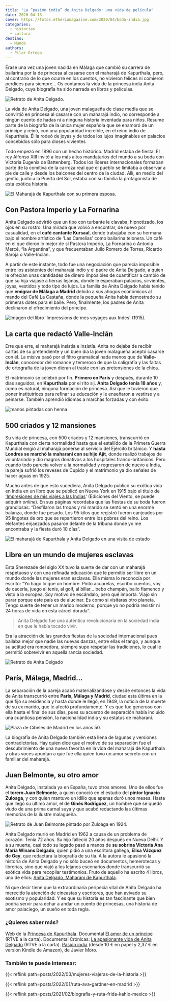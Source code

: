 ```yaml
---
title: "La “pasión india” de Anita Delgado: una vida de película"
date: 2020-04-13
cover: https://fotos.etheriamagazine.com/2020/04/boda-india.jpg
categories: 
  - historias
  - cultura
destino: 
  - Mundo
authors: 
  - Pilar Ortega
---
```


Érase una vez una joven nacida en Málaga que cambió su carrera de bailarina por la de princesa al casarse con el maharajá de Kapurthala, pero, al contrario de lo que ocurre en los cuentos, no vivieron felices ni comieron perdices para siempre... Os contamos la vida de la princesa india Anita Delgado, cuya biografía ha sido narrada en libros y películas.

![Retrato de Anita Delgado.](https://fotos.etheriamagazine.com/2020/04/anita-delgado-retrato.jpg "Retrato de Anita Delgado. © Dominio público / Library of Congress, Washington")

La vida de Anita Delgado, una joven malagueña de clase media que se convirtió en 
princesa al casarse con un maharajá indio, no corresponde a ningún cuento de hadas ni a 
ninguna historia inventada para niños. Resume parte de la biografía de la única mujer 
española que se enamoró de un príncipe y reinó, con una popularidad increíble, en el 
reino indio de Kapurthala. Él la rodeó de joyas y de todos los lujos imaginables en 
palacios concebidos sólo para dioses vivientes 

Todo empezó en 1896 con un hecho histórico. Madrid estaba de fiesta. El rey Alfonso XIII 
invitó a los más altos mandatarios del mundo a su boda con Victoria Eugenia de 
Battenberg. Todos los líderes internacionales formaban parte de la comitiva de la 
carroza real que el pueblo se limitaba a observar a pie de calle y desde los balcones 
del centro de la ciudad. Allí, en medio del gentío, junto a la Puerta del Sol, estaba 
con su familia la protagonista de esta exótica historia. 

![El Maharajá de Kapurthala con su primera esposa.](https://fotos.etheriamagazine.com/2020/04/anita-delgado-majaraja.jpg "El Maharajá de Kapurthala con su primera esposa. Imagen del libro 'Anita Delgado, Maharaní de Kapurthala'.")

## Con Pastora Imperio y La Fornarina

Anita Delgado advirtió que un tipo con turbante le clavaba, hipnotizado, los ojos en su 
rostro. Una mirada que volvió a encontrar, de nuevo por casualidad, en el **café 
cantante Kursaal**, donde trabajaba con su hermana bajo el nombre artístico de 'Las 
Camelias' como bailarina telonera. Un café en el que dieron lo mejor de sí Pastora 
Imperio, La Fornarina o Antonia Mercé, “la Argentina”, y que frecuentaban Julio Romero 
de Torres, Ricardo Baroja o Valle-Inclán. 

A partir de este instante, todo fue una negociación que parecía imposible entre los 
asistentes del maharajá indio y el padre de Anita Delgado, a quien le ofrecían unas 
cantidades de dinero imposibles de cuantificar a cambio de que su hija viajase a tierras 
lejanas, donde le esperaban palacios, sirvientes, joyas, vestidos y todo tipo de lujos. 
La familia de Anita Delgado había tenido que **emigrar de Málaga a Madrid** debido a sus 
ahogos económicos al mando del Café La Castaña, donde la pequeña Anita había demostrado 
su primeras dotes para el baile. Pero, finalmente, los padres de Anita declinaron el 
ofrecimiento del príncipe. 

![Imagen del libro 'Impressions de mes voyages aux Indes' (1915).](https://fotos.etheriamagazine.com/2020/04/anita-delgado.jpg "Imagen del libro 'Impressions de mes voyages aux Indes' (1915).")

## La carta que redactó Valle-Inclán

Erre que erre, el maharajá insistía e insistía. Anita no dejaba de recibir cartas de su 
pretendiente y un buen día la joven malagueña aceptó casarse con él. La misiva pasó por 
el filtro gramatical nada menos que de **Valle-Inclán**, conocedor del romance y 
temeroso de que la caligrafía y las faltas de ortografía de la joven dieran al traste 
con las pretensiones de la chica. 

El matrimonio se celebró por fin. **Primero en París** y después, durante 10 días 
seguidos, en **Kapurthala** por el rito sij. **Anita Delgado tenía 18 años** y, como es 
natural, ninguna formación de princesa. Así que le tuvieron que poner institutrices para 
refinar su educación y le enseñaron a vestirse y a peinarse. También aprendió idiomas a 
marchas forzadas y con éxito. 

![manos pintadas con henna](https://fotos.etheriamagazine.com/2020/04/boda-india.jpg "Anita se casó por el rito sij, con un sari de color grosella. © Marcus Lewis")

## 500 criados y 12 mansiones

Su vida de princesa, con 500 criados y 12 mansiones, transcurrió en Kapurthala con 
cierta normalidad hasta que el estallido de la Primera Guerra Mundial exigió al maharajá 
ponerse al servicio del Ejército británico. Y **hasta Londres se marchó la maharaní con 
su hijo Ajit**, donde realizó trabajos de voluntariado y dio magros donativos a los 
hospitales franco-británicos. Pero cuando todo parecía volver a la normalidad y 
regresaron de nuevo a India, la pareja sufrió los reveses de Cupido y el matrimonio ya 
dio señales de hacer aguas en 1925. 

Mucho antes de que esto sucediera, Anita Delgado publicó su exótica vida en India en un 
libro que se publicó en Nueva York en 1915 bajo el título de ['Impresiones de mis viajes 
a las Indias](https://amzn.to/2whmOp6)' (Ediciones del Viento, se puede adquirir 
_online_). En sus páginas recordaba que las fiestas de su boda fueron grandiosas: 
“Desfilaron las tropas y mi marido se sentó en una enorme balanza, donde fue pesado. Los 
95 kilos que registró fueron canjeados por 95 lingotes de oro que se repartieron entre 
los pobres del reino. Los elefantes enjaezados pasaron delante de la tribuna donde yo me 
encontraba y la fiesta duró 10 días”. 

![El maharajá de Kapurthala y Anita Delgado en una visita de estado](https://fotos.etheriamagazine.com/2020/04/foto-familiar-anita-delgado.jpg "El maharajá de Kapurthala y Anita Delgado en una visita de estado (1915). Imagen del libro 'Anita Delgado, Maharaní de Kapurthala'.")

## Libre en un mundo de mujeres esclavas

Esta Sherezade del siglo XX tuvo la suerte de dar con un maharajá respetuoso y con una 
refinada educación que le permitió ser libre en un mundo donde las mujeres eran 
esclavas. Ella misma lo reconocía por escrito: “Yo hago lo que un hombre. Pinto 
acuarelas, escribo cuentos, voy de cacería, juego al tenis, al golf, al billar… bebo 
champán, bailo flamenco y visto a la europea. Soy motivo de escándalo, pero qué importa. 
Viajo sin parar porque este país es de alucinar. Es como si visitaras otro planeta. 
Tengo suerte de tener un marido moderno, porque yo no podría resistir ni 24 horas de 
vida en esta cárcel dorada”. 

> Anita Delgado fue una auténtica revolucionaria en la sociedad india en que le había 
> tocado vivir. 

Era la atracción de las grandes fiestas de la sociedad internacional pues bailaba mejor 
que nadie las nuevas danzas, entre ellas el tango, y aunque su actitud era rompedora, 
siempre supo respetar las tradiciones, lo cual le permitió sobrevivir en aquella rancia 
sociedad. 

![Retrato de Anita Delgado](https://fotos.etheriamagazine.com/2020/04/anita-delgado-clan-marbella.jpg "Imagen del libro 'Anita Delgado, Maharaní de Kapurthala'.")

## París, Málaga, Madrid…

La separación de la pareja acabó materializándose y desde entonces la vida de Anita 
transcurrió entre **París, Málaga y Madrid**, ciudad esta última en la que fijó su 
residencia y hasta donde le llegó, en 1949, la noticia de la muerte de su ex marido, que 
le afectó profundamente. Y es que fue generoso con ella hasta el final de sus días, pues 
su acuerdo de separación había incluido una cuantiosa pensión, la nacionalidad india y 
su estatus de maharaní. 

![Plaza de Cibeles de Madrid en los años 50.](https://fotos.etheriamagazine.com/2020/04/Plaza-de-Cibeles-madrid-anos-cincuenta.jpg "Plaza de Cibeles de Madrid en los años 50. © CC")

La biografía de Anita Delgado también está llena de lagunas y versiones contradictorias. 
Hay quien dice que el motivo de su separación fue el descubrimiento de una nueva 
favorita en la vida del maharajá de Kapurthala y otras voces apuntan a que fue ella 
quien tuvo un amor secreto con un familiar del maharajá. 

## Juan Belmonte, su otro amor

Anita Delgado, instalada ya en España, tuvo otros amores. Uno de ellos fue el **torero 
Juan Belmonte**, a quien conoció en el estudio del **pintor Ignacio Zuloaga**, y con 
quien mantuvo un idilio que apenas duró unos meses. Hasta que llegó su último amor, el 
de **Ginés Rodríguez,** un hombre que se quedó viudo de una prima carnal suya y que 
acabó redactando las últimas memorias de la ilustre malagueña. 

![Retrato de Juan Belmonte pintado por Zuloaga en 1924.](https://fotos.etheriamagazine.com/2020/04/belmonte-retrato-zuloaga.jpg "Retrato de Juan Belmonte pintado por Zuloaga en 1924.")

Anita Delgado murió en Madrid en 1962 a causa de un problema de corazón. Tenía 72 años. 
Su hijo falleció 20 años después en Nueva Delhi. Y a su muerte, casi todo su legado pasó 
a manos de **su sobrina Victoria Ana María Winans Delgado**, quien pidió a una escritora 
gallega, **Elisa Vázquez de Gey**, que redactara la biografía de su tía. A la autora le 
apasionó la historia de Anita Delgado y no sólo buceó en documentos, hemerotecas y 
librerías, sino que viajó a los lejanos escenarios donde transcurrió su exótica vida 
para recopilar testimonios. Fruto de aquello ha escrito 4 libros, uno de ellos: [Anita 
Delgado, Maharaní de Kapurthala](https://amzn.to/34mmSAK). 

Ni que decir tiene que la extraordinaria peripecia vital de Anita Delgado ha merecido la 
atención de cineastas y escritores, que han avivado su exotismo y popularidad. Y es que 
su historia es tan fascinante que bien podría servir para echar a andar un cuento de 
princesas, una historia de amor palaciego, un sueño en toda regla. 

### ¿Quieres saber más?

Web de la [Princesa de Kapurthala](http://www.princesadekapurthala.com/). Documental [El 
amor de un 
príncipe](https://www.rtve.es/alacarta/videos/cronicas/cronicas-amor-principe/678895/) 
(RTVE a la carta). Documental Crónicas: [La apasionante vida de Anita 
Delgado](https://www.rtve.es/alacarta/videos/cronicas/cronicas-apasionante-vida-anita-delgado/475173/) 
(RTVE a la carta). [Pasión india](https://amzn.to/3aPl9WL) (desde 10 € en papel y 2,37 € 
en versión Kindle de Amazon), de Javier Moro. 

### También te puede interesar:

{{< reflink path=posts/2022/03/mujeres-viajeras-de-la-historia >}} 

{{< reflink path=posts/2022/01/ruta-ava-gardner-en-madrid >}} 

{{< reflink path=posts/2021/02/biografia-y-ruta-frida-kahlo-mexico >}}
